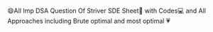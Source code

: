 😄All Imp DSA Question Of Striver SDE Sheet🔖 with Codes💻 and All Approaches including Brute optimal and most optimal 💗
